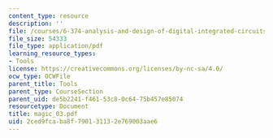 ```yaml
---
content_type: resource
description: ''
file: /courses/6-374-analysis-and-design-of-digital-integrated-circuits-fall-2003/2ced9fcaba8f790131132e769003aae6_magic_03.pdf
file_size: 54333
file_type: application/pdf
learning_resource_types:
- Tools
license: https://creativecommons.org/licenses/by-nc-sa/4.0/
ocw_type: OCWFile
parent_title: Tools
parent_type: CourseSection
parent_uid: de5b2241-f461-53c8-0c64-75b457e85074
resourcetype: Document
title: magic_03.pdf
uid: 2ced9fca-ba8f-7901-3113-2e769003aae6
---
```

